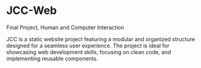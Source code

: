 # JCC-Web
Final Project, Human and Computer Interaction

JCC is a static website project featuring a modular and organized structure designed for a seamless user experience. The project is ideal for showcasing web development skills, focusing on clean code, and implementing reusable components.
